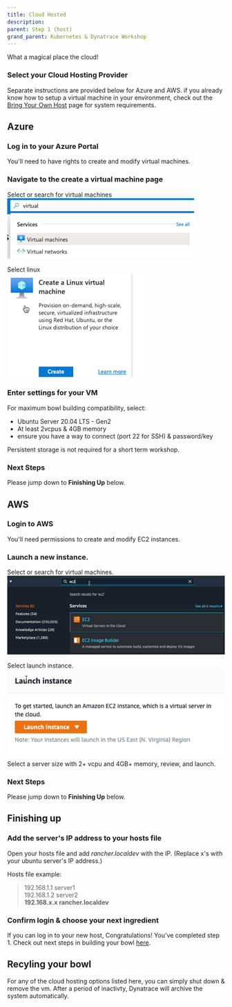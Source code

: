 ```yaml
---
title: Cloud Hosted
description: 
parent: Step 1 (host)
grand_parent: Kubernetes & Dynatrace Workshop
---
```


What a magical place the cloud!

### Select your Cloud Hosting Provider

Separate instructions are provided below for Azure and AWS.  if you already know how to setup a virtual machine in your environment, check out the [Bring Your Own Host](1byoh) page for system requirements.

## Azure

### Log in to your Azure Portal

You'll need to have rights to create and modify virtual machines.

### Navigate to the create a virtual machine page

Select or search for virtual machines  
![Virtual Machines](/assets/images/azure_vm.jpg)

Select linux  
![Linux](/assets/images/azure_linux.jpg)

### Enter settings for your VM

For maximum bowl building compatibility, select:

- Ubuntu Server 20.04 LTS - Gen2
- At least 2vcpus & 4GB memory
- ensure you have a way to connect (port 22 for SSH) & password/key

Persistent storage is not required for a short term workshop.

### Next Steps

Please jump down to **Finishing Up** below.

## AWS

### Login to AWS

You'll need permissions to create and modify EC2 instances.

### Launch a new instance.

Select or search for virtual machines.  
![Virtual Machines](/assets/images/aws_ec2.jpg)

Select launch instance.  
![Launch Instance](/assets/images/aws_launch.jpg)

Select a server size with 2+ vcpu and 4GB+ memory, review, and launch.

### Next Steps

Please jump down to **Finishing Up** below.

## Finishing up

### Add the server's IP address to your hosts file

Open your hosts file and add *rancher.localdev* with the IP.  (Replace x's with your ubuntu server's IP address.)

Hosts file example:

>192.168.1.1 server1  
>192.168.1.2 server2  
>**192.168.x.x rancher.localdev**

### Confirm login & choose your next ingredient

If you can log in to your new host, Congratulations!  You've completed step 1.  Check out next steps in building your bowl [here](./step2).

## Recyling your bowl

For any of the cloud hosting options listed here, you can simply shut down & remove the vm.  After a period of inactivty, Dynatrace will archive the system automatically.

